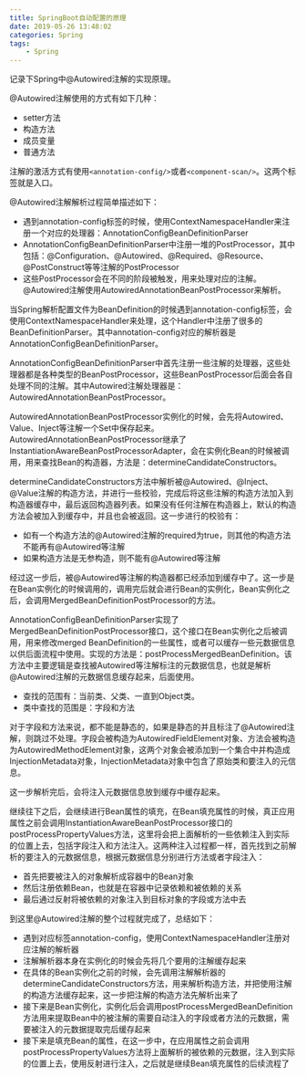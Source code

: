 ```yaml
---
title: SpringBoot自动配置的原理
date: 2019-05-26 13:48:02
categories: Spring
tags:
	- Spring
---
```


记录下Spring中@Autowired注解的实现原理。

<!--more-->

@Autowired注解使用的方式有如下几种：

- setter方法
- 构造方法
- 成员变量
- 普通方法

注解的激活方式有使用`<annotation-config/>`或者`<component-scan/>`。这两个标签就是入口。

@Autowired注解解析过程简单描述如下：

- 遇到annotation-config标签的时候，使用ContextNamespaceHandler来注册一个对应的处理器：AnnotationConfigBeanDefinitionParser
- AnnotationConfigBeanDefinitionParser中注册一堆的PostProcessor，其中包括：@Configuration、@Autowired、@Required、@Resource、@PostConstruct等等注解的PostProcessor
- 这些PostProcessor会在不同的阶段被触发，用来处理对应的注解。@Autowired注解使用AutowiredAnnotationBeanPostProcessor来解析。

当Spring解析配置文件为BeanDefinition的时候遇到annotation-config标签，会使用ContextNamespaceHandler来处理，这个Handler中注册了很多的BeanDefinitionParser。其中annotation-config对应的解析器是AnnotationConfigBeanDefinitionParser。

AnnotationConfigBeanDefinitionParser中首先注册一些注解的处理器，这些处理器都是各种类型的BeanPostProcessor，这些BeanPostProcessor后面会各自处理不同的注解。其中Autowired注解处理器是：AutowiredAnnotationBeanPostProcessor。

AutowiredAnnotationBeanPostProcessor实例化的时候，会先将Autowired、Value、Inject等注解一个Set中保存起来。AutowiredAnnotationBeanPostProcessor继承了InstantiationAwareBeanPostProcessorAdapter，会在实例化Bean的时候被调用，用来查找Bean的构造器，方法是：determineCandidateConstructors。

determineCandidateConstructors方法中解析被@Autowired、@Inject、@Value注解的构造方法，并进行一些校验，完成后将这些注解的构造方法加入到构造器缓存中，最后返回构造器列表。如果没有任何注解在构造器上，默认的构造方法会被加入到缓存中，并且也会被返回。这一步进行的校验有：

- 如有一个构造方法的@Autowired注解的required为true，则其他的构造方法不能再有@Autowired等注解
- 如果构造方法是无参构造，则不能有@Autowired等注解

经过这一步后，被@Autowired等注解的构造器都已经添加到缓存中了。这一步是在Bean实例化的时候调用的，调用完后就会进行Bean的实例化，Bean实例化之后，会调用MergedBeanDefinitionPostProcessor的方法。

AnnotationConfigBeanDefinitionParser实现了MergedBeanDefinitionPostProcessor接口，这个接口在Bean实例化之后被调用，用来修改merged BeanDefinition的一些属性，或者可以缓存一些元数据信息以供后面流程中使用。实现的方法是：postProcessMergedBeanDefinition。该方法中主要逻辑是查找被Autowired等注解标注的元数据信息，也就是解析@Autowired注解的元数据信息缓存起来，后面使用。

- 查找的范围有：当前类、父类、一直到Object类。
- 类中查找的范围是：字段和方法

对于字段和方法来说，都不能是静态的，如果是静态的并且标注了@Autowired注解，则跳过不处理。字段会被构造为AutowiredFieldElement对象、方法会被构造为AutowiredMethodElement对象，这两个对象会被添加到一个集合中并构造成InjectionMetadata对象，InjectionMetadata对象中包含了原始类和要注入的元信息。

这一步解析完后，会将注入元数据信息放到缓存中缓存起来。

继续往下之后，会继续进行Bean属性的填充，在Bean填充属性的时候，真正应用属性之前会调用InstantiationAwareBeanPostProcessor接口的postProcessPropertyValues方法，这里将会把上面解析的一些依赖注入到实际的位置上去，包括字段注入和方法注入。这两种注入过程都一样，首先找到之前解析的要注入的元数据信息，根据元数据信息分别进行方法或者字段注入：

- 首先把要被注入的对象解析成容器中的Bean对象
- 然后注册依赖Bean，也就是在容器中记录依赖和被依赖的关系
- 最后通过反射将被依赖的对象注入到目标对象的字段或方法中去

到这里@Autowired注解的整个过程就完成了，总结如下：

- 遇到对应标签annotation-config，使用ContextNamespaceHandler注册对应注解的解析器
- 注解解析器本身在实例化的时候会先将几个要用的注解缓存起来
- 在具体的Bean实例化之前的时候，会先调用注解解析器的determineCandidateConstructors方法，用来解析构造方法，并把使用注解的构造方法缓存起来，这一步把注解的构造方法先解析出来了
- 接下来是Bean实例化，实例化后会调用postProcessMergedBeanDefinition方法用来提取Bean中的被注解的需要自动注入的字段或者方法的元数据，需要被注入的元数据提取完后缓存起来
- 接下来是填充Bean的属性，在这一步中，在应用属性之前会调用postProcessPropertyValues方法将上面解析的被依赖的元数据，注入到实际的位置上去，使用反射进行注入，之后就是继续Bean填充属性的后续流程了


